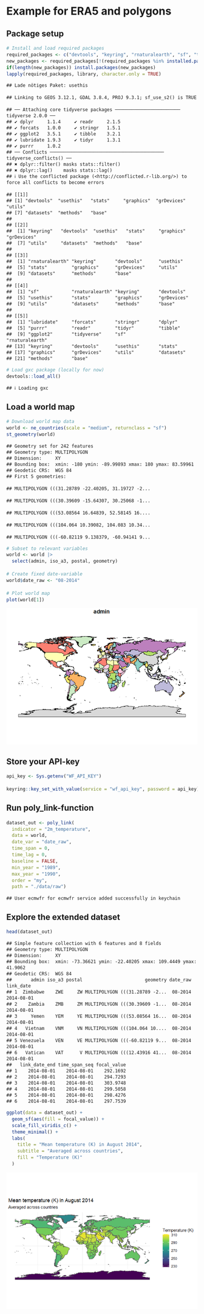 
# Example for ERA5 and polygons

## Package setup

``` r
# Install and load required packages
required_packages <- c("devtools", "keyring", "rnaturalearth", "sf", "tidyverse")
new_packages <- required_packages[!(required_packages %in% installed.packages()[,"Package"])]
if(length(new_packages)) install.packages(new_packages)
lapply(required_packages, library, character.only = TRUE)
```

    ## Lade nötiges Paket: usethis

    ## Linking to GEOS 3.12.1, GDAL 3.8.4, PROJ 9.3.1; sf_use_s2() is TRUE

    ## ── Attaching core tidyverse packages ──────────────────────── tidyverse 2.0.0 ──
    ## ✔ dplyr     1.1.4     ✔ readr     2.1.5
    ## ✔ forcats   1.0.0     ✔ stringr   1.5.1
    ## ✔ ggplot2   3.5.1     ✔ tibble    3.2.1
    ## ✔ lubridate 1.9.3     ✔ tidyr     1.3.1
    ## ✔ purrr     1.0.2     
    ## ── Conflicts ────────────────────────────────────────── tidyverse_conflicts() ──
    ## ✖ dplyr::filter() masks stats::filter()
    ## ✖ dplyr::lag()    masks stats::lag()
    ## ℹ Use the conflicted package (<http://conflicted.r-lib.org/>) to force all conflicts to become errors

    ## [[1]]
    ## [1] "devtools"  "usethis"   "stats"     "graphics"  "grDevices" "utils"    
    ## [7] "datasets"  "methods"   "base"     
    ## 
    ## [[2]]
    ##  [1] "keyring"   "devtools"  "usethis"   "stats"     "graphics"  "grDevices"
    ##  [7] "utils"     "datasets"  "methods"   "base"     
    ## 
    ## [[3]]
    ##  [1] "rnaturalearth" "keyring"       "devtools"      "usethis"      
    ##  [5] "stats"         "graphics"      "grDevices"     "utils"        
    ##  [9] "datasets"      "methods"       "base"         
    ## 
    ## [[4]]
    ##  [1] "sf"            "rnaturalearth" "keyring"       "devtools"     
    ##  [5] "usethis"       "stats"         "graphics"      "grDevices"    
    ##  [9] "utils"         "datasets"      "methods"       "base"         
    ## 
    ## [[5]]
    ##  [1] "lubridate"     "forcats"       "stringr"       "dplyr"        
    ##  [5] "purrr"         "readr"         "tidyr"         "tibble"       
    ##  [9] "ggplot2"       "tidyverse"     "sf"            "rnaturalearth"
    ## [13] "keyring"       "devtools"      "usethis"       "stats"        
    ## [17] "graphics"      "grDevices"     "utils"         "datasets"     
    ## [21] "methods"       "base"

``` r
# Load gxc package (locally for now)
devtools::load_all()
```

    ## ℹ Loading gxc

## Load a world map

``` r
# Download world map data
world <- ne_countries(scale = "medium", returnclass = "sf")
st_geometry(world)
```

    ## Geometry set for 242 features 
    ## Geometry type: MULTIPOLYGON
    ## Dimension:     XY
    ## Bounding box:  xmin: -180 ymin: -89.99893 xmax: 180 ymax: 83.59961
    ## Geodetic CRS:  WGS 84
    ## First 5 geometries:

    ## MULTIPOLYGON (((31.28789 -22.40205, 31.19727 -2...

    ## MULTIPOLYGON (((30.39609 -15.64307, 30.25068 -1...

    ## MULTIPOLYGON (((53.08564 16.64839, 52.58145 16....

    ## MULTIPOLYGON (((104.064 10.39082, 104.083 10.34...

    ## MULTIPOLYGON (((-60.82119 9.138379, -60.94141 9...

``` r
# Subset to relevant variables
world <- world |> 
  select(admin, iso_a3, postal, geometry)

# Create fixed date-variable
world$date_raw <- "08-2014"

# Plot world map
plot(world[1])
```

![](README_files/figure-gfm/map-1.png)<!-- -->

## Store your API-key

``` r
api_key <- Sys.getenv("WF_API_KEY")

keyring::key_set_with_value(service = "wf_api_key", password = api_key)
```

## Run poly_link-function

``` r
dataset_out <- poly_link(
  indicator = "2m_temperature",
  data = world,
  date_var = "date_raw",
  time_span = 0,
  time_lag = 0,
  baseline = FALSE,
  min_year = "1989",
  max_year = "1990",
  order = "my",
  path = "./data/raw")
```

    ## User ecmwfr for ecmwfr service added successfully in keychain

## Explore the extended dataset

``` r
head(dataset_out)
```

    ## Simple feature collection with 6 features and 8 fields
    ## Geometry type: MULTIPOLYGON
    ## Dimension:     XY
    ## Bounding box:  xmin: -73.36621 ymin: -22.40205 xmax: 109.4449 ymax: 41.9062
    ## Geodetic CRS:  WGS 84
    ##       admin iso_a3 postal                       geometry date_raw  link_date
    ## 1  Zimbabwe    ZWE     ZW MULTIPOLYGON (((31.28789 -2...  08-2014 2014-08-01
    ## 2    Zambia    ZMB     ZM MULTIPOLYGON (((30.39609 -1...  08-2014 2014-08-01
    ## 3     Yemen    YEM     YE MULTIPOLYGON (((53.08564 16...  08-2014 2014-08-01
    ## 4   Vietnam    VNM     VN MULTIPOLYGON (((104.064 10....  08-2014 2014-08-01
    ## 5 Venezuela    VEN     VE MULTIPOLYGON (((-60.82119 9...  08-2014 2014-08-01
    ## 6   Vatican    VAT      V MULTIPOLYGON (((12.43916 41...  08-2014 2014-08-01
    ##   link_date_end time_span_seq focal_value
    ## 1    2014-08-01    2014-08-01    292.1692
    ## 2    2014-08-01    2014-08-01    294.7293
    ## 3    2014-08-01    2014-08-01    303.9748
    ## 4    2014-08-01    2014-08-01    299.5058
    ## 5    2014-08-01    2014-08-01    298.4276
    ## 6    2014-08-01    2014-08-01    297.7539

``` r
ggplot(data = dataset_out) +
  geom_sf(aes(fill = focal_value)) +
  scale_fill_viridis_c() +
  theme_minimal() +
  labs(
    title = "Mean temperature (K) in August 2014",
    subtitle = "Averaged across countries",
    fill = "Temperature (K)"
  )
```

![](README_files/figure-gfm/visualize-1.png)<!-- -->
